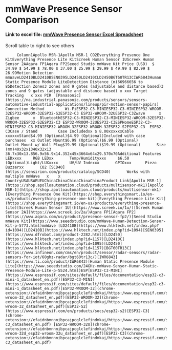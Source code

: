 # mmWave Presence Sensor Comparison

#### Link to excel file: [**mmWave Presence Sensor Excel Spreadsheet**](https://apolloautomation-my.sharepoint.com/:x:/p/trevor/EYHMK1LJF09DqWh7aiINXX8BjexxS_uGkmMxdgR8T9-N2g?e=OkqDyx)  
  
Scroll table to right to see others

         Column1Apollo MSR-1Apollo MSR-1 CO2Everything Presence One KitEverything Presence Lite KitScreek Human Sensor 1UScreek Human Sensor 2AAqara FP1Aqara FP2Seeed Studio mmWave Kit Price (USD)  $ 34.99 $ 54.99 $ 78.00 $ 37.00 $ 25.99 $ 29.99 $ 49.99 $ 82.99 $ 26.99Motion Detection         mmWaveLD2410BLD2410BSEN0395LD2450LD2410CLD2450BGT60TR13CIWR6843Human Static Presence Module LiteDetection Distance (m)66966656 to 85Detection Zones3 zones and 9 gates (adjustable and distance based)3 zones and 9 gates (adjustable and distance based) x xxx Target Tracking   x xxx PIR  [Panasonic](https://na.industrial.panasonic.com/products/sensors/sensors-automotive-industrial-applications/lineup/pir-motion-sensor-papirs)      Connection Method         Wi-FiESP32-C3-MINIESP32-C3-MINIESP32-WROOM-32ESP32-WROOM-32ESP32-S2ESP32-C3 ESP32-WROOM-32UESP32-C3Zwave      x  Zigbee      x  BluetoothESP32-C3-MINIESP32-C3-MINIESP32-WROOM-32ESP32-WROOM-32ESP32-S2ESP32-C3 ESP32-WROOM-32UESP32-C3ESPHomeESP32-C3-MINIESP32-C3-MINIESP32-WROOM-32ESP32-WROOM-32ESP32-S2ESP32-C3  ESP32-C3Case / Stand         Case Includedxx $ 8.00xxxxxxCable   xxxxxxStand$4.99 (Optional)$4.99 (Optional)Included with case purchasex  xx Outlet Mount$6.99 (Optional)$6.99 (Optional)       Outlet Mount w/ Wall Plug$19.99 (Optional)$19.99 (Optional)       Size (mm)40x32x1340x32x13  36.7x30x13.856.9x56.9x14.352x45x3664x64x29.570x70Additional Features         LEDxxxx     RGB LEDxx       Temp/Humidityxxx     $6.50 (Optional)Light/LUXxxxx     UV/UV Indexxx       GPIOxxx      Piezo Buzzerxx       CO2 [SCD40](https://sensirion.com/products/catalog/SCD40)       Works with multiple mmWave   x    x          CountryUSAUSAEUEUChinaChinaChinaChinaChinaProduct Link[Apollo MSR-1](https://shop.apolloautomation.cloud/products/multisensor-mk1)[Apollo MSR-1](https://shop.apolloautomation.cloud/products/multisensor-mk1)[Everything Presence One Kit](https://shop.everythingsmart.io/en-us/products/everything-presence-one-kit)[Everything Presence Lite Kit](https://shop.everythingsmart.io/en-us/products/everything-presence-lite)[Screek Human Sensor 1U](https://www.screek.io/1u/)[Screek Human Sensor 2A](https://www.screek.io/2a/)Aqara FP1[Aqara FP2](https://www.aqara.com/us/product/presence-sensor-fp2/)[Seeed Studio mmWave Kit](https://www.seeedstudio.com/mmWave-Human-Detection-Sensor-Kit-p-5773.html)mmWave [LD2410B](https://www.hlktech.net/index.php?id=1094)[LD2410B](https://www.hlktech.net/index.php?id=1094)[SEN0395](https://www.dfrobot.com/product-2282.html)[LD2450](https://www.hlktech.net/index.php?id=1157)[LD2410C](https://www.hlktech.net/index.php?id=1095)[LD2450](https://www.hlktech.net/index.php?id=1157)[BGT60TR13C](https://www.infineon.com/cms/en/product/sensor/radar-sensors/radar-sensors-for-iot/60ghz-radar/bgt60tr13c/)[IWR6843](https://www.ti.com/product/IWR6843)[Human Static Presence Module Lite](https://www.seeedstudio.com/24GHz-mmWave-Sensor-Human-Static-Presence-Module-Lite-p-5524.html)ESP[ESP32-C3-MINI](https://www.espressif.com/sites/default/files/documentation/esp32-c3-mini-1_datasheet_en.pdf)[ESP32-C3-MINI](https://www.espressif.com/sites/default/files/documentation/esp32-c3-mini-1_datasheet_en.pdf)[ESP32-WROOM-32](chrome-extension://efaidnbmnnnibpcajpcglclefindmkaj/https:/www.espressif.com/sites/default/files/documentation/esp32-wroom-32_datasheet_en.pdf)[ESP32-WROOM-32](chrome-extension://efaidnbmnnnibpcajpcglclefindmkaj/https:/www.espressif.com/sites/default/files/documentation/esp32-wroom-32_datasheet_en.pdf)[ESP32-S2](https://www.espressif.com/en/products/socs/esp32-s2)[ESP32-C3](chrome-extension://efaidnbmnnnibpcajpcglclefindmkaj/https:/www.espressif.com/sites/default/files/documentation/esp32-c3_datasheet_en.pdf) [ESP32-WROOM-32U](chrome-extension://efaidnbmnnnibpcajpcglclefindmkaj/https:/www.espressif.com/sites/default/files/documentation/esp32-wroom-32d_esp32-wroom-32u_datasheet_en.pdf)[ESP32-C3](chrome-extension://efaidnbmnnnibpcajpcglclefindmkaj/https:/www.espressif.com/sites/default/files/documentation/esp32-c3_datasheet_en.pdf)                                                  
